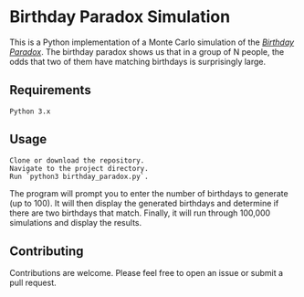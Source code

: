 # Birthday Paradox Simulation

This is a Python implementation of a Monte Carlo simulation of the *[Birthday Paradox](https://en.wikipedia.org/wiki/Birthday_problem)*. The birthday paradox shows us that in a group of N people, the odds that two of them have matching birthdays is surprisingly large.

## Requirements

    Python 3.x

## Usage

    Clone or download the repository.
    Navigate to the project directory.
    Run `python3 birthday_paradox.py`.

The program will prompt you to enter the number of birthdays to generate (up to 100). It will then display the generated birthdays and determine if there are two birthdays that match. Finally, it will run through 100,000 simulations and display the results.

## Contributing

Contributions are welcome. Please feel free to open an issue or submit a pull request.

